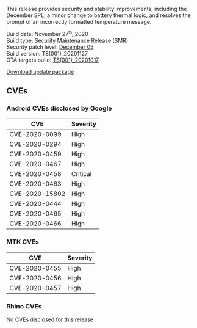 This release provides security and stability improvements, including the December SPL, a minor change to battery thermal logic, and resolves the prompt of an incorrectly formatted temperature message.

Build date: November 27<sup><small>th</small></sup>, 2020  
Build type: Security Maintenance Release (SMR)  
Security patch level: [December 05](https://source.android.com/security/bulletin/2020-12-01)  
Build version: T8(001)_20201127  
OTA targets build: [T8(001)_20201017](/security/releases/t8/t8-001_20201017)

<i class="far fa-cloud-download-alt"></i> [Download update package](https://android.googleapis.com/packages/ota-api/package/c220c82a7f663f41ca43b06833419ae472a283a5.zip)

## CVEs
### Android CVEs disclosed by Google

| **CVE** | **Severity** |
|---------|--------------|
| CVE-2020-0099 | High |
| CVE-2020-0294 | High |
| CVE-2020-0459 | High |
| CVE-2020-0467 | High |
| CVE-2020-0458 |	Critical |
| CVE-2020-0463 | High |
| CVE-2020-15802 | High |
| CVE-2020-0444 | High |
| CVE-2020-0465 | High |
| CVE-2020-0466 | High |

### MTK CVEs

| **CVE** | **Severity** |
|---------|--------------|
| CVE-2020-0455 |	High |
| CVE-2020-0456 | High |
| CVE-2020-0457 | High |

### Rhino CVEs
No CVEs disclosed for this release
